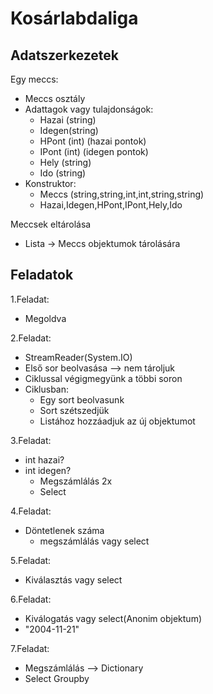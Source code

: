 ﻿# Kosárlabdaliga

## Adatszerkezetek

Egy meccs:
 - Meccs osztály
 - Adattagok vagy tulajdonságok:
   - Hazai (string)
   - Idegen(string)
   - HPont (int) (hazai pontok)
   - IPont (int) (idegen pontok)
   - Hely (string)
   - Ido (string)
 - Konstruktor:
   - Meccs (string,string,int,int,string,string)
   - Hazai,Idegen,HPont,IPont,Hely,Ido


Meccsek eltárolása
 - Lista -> Meccs objektumok tárolására

## Feladatok

1.Feladat:
  - Megoldva 

2.Feladat:
  - StreamReader(System.IO)
  - Első sor beolvasása --> nem tároljuk
  - Ciklussal végigmegyünk a többi soron
  - Ciklusban:
    - Egy sort beolvasunk
    - Sort szétszedjük
    - Listához hozzáadjuk az új objektumot

3.Feladat:
   - int hazai?
   - int idegen?
     - Megszámlálás 2x
     - Select

4.Feladat:
   - Döntetlenek száma
     - megszámlálás vagy select 

5.Feladat:
   - Kiválasztás vagy select

6.Feladat:
   - Kiválogatás vagy select(Anonim objektum)
   - "2004-11-21"

7.Feladat:
   - Megszámlálás --> Dictionary 
   - Select Groupby
